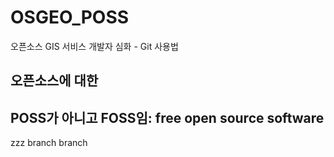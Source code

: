# OSGEO_POSS
오픈소스 GIS 서비스 개발자 심화 - Git 사용법

## 오픈소스에 대한 

## POSS가 아니고 FOSS임: free open source software

zzz branch branch